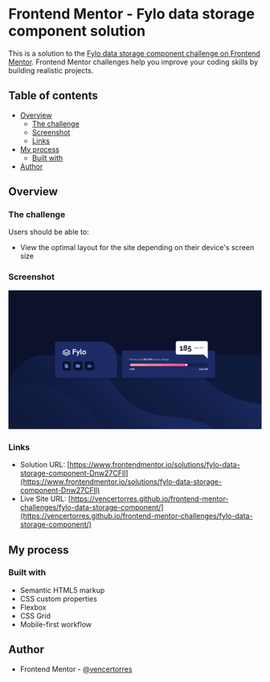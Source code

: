 # Frontend Mentor - Fylo data storage component solution

This is a solution to the [Fylo data storage component challenge on Frontend Mentor](https://www.frontendmentor.io/challenges/fylo-data-storage-component-1dZPRbV5n). Frontend Mentor challenges help you improve your coding skills by building realistic projects.

## Table of contents

- [Overview](#overview)
  - [The challenge](#the-challenge)
  - [Screenshot](#screenshot)
  - [Links](#links)
- [My process](#my-process)
  - [Built with](#built-with)
- [Author](#author)

## Overview

### The challenge

Users should be able to:

- View the optimal layout for the site depending on their device's screen size

### Screenshot

![](screenshot.png)

### Links

- Solution URL: [https://www.frontendmentor.io/solutions/fylo-data-storage-component-Dnw27CFIl](https://www.frontendmentor.io/solutions/fylo-data-storage-component-Dnw27CFIl)
- Live Site URL: [https://vencertorres.github.io/frontend-mentor-challenges/fylo-data-storage-component/](https://vencertorres.github.io/frontend-mentor-challenges/fylo-data-storage-component/)

## My process

### Built with

- Semantic HTML5 markup
- CSS custom properties
- Flexbox
- CSS Grid
- Mobile-first workflow

## Author

- Frontend Mentor - [@vencertorres](https://www.frontendmentor.io/profile/vencertorres)
